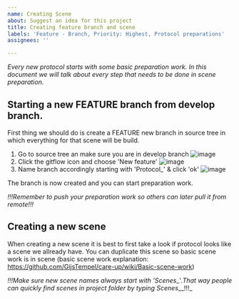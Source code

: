 ```yaml
---
name: Creating Scene
about: Suggest an idea for this project
title: Creating feature branch and scene
labels: 'Feature - Branch, Priority: Highest, Protocol preparations'
assignees: ''

---
```


_Every new protocol starts with some basic preparation work. In this document we will talk about every step that needs to be done in scene preparation._

## Starting a new FEATURE branch from develop branch. 
First thing we should do is create a FEATURE new branch in source tree in which everything for that scene will be build. 
1. Go to source tree an make sure you are in develop branch
![image](https://user-images.githubusercontent.com/22809437/54312859-3ec71e00-45d8-11e9-9d7f-c82f9e6ff31d.png)
2. Click the gitflow icon and choose 'New feature'
![image](https://user-images.githubusercontent.com/22809437/54312937-6ddd8f80-45d8-11e9-81ca-984ab6329c12.png)
3. Name branch accordingly starting with 'Protocol_' & click 'ok'
![image](https://user-images.githubusercontent.com/22809437/54313048-b5fcb200-45d8-11e9-9466-87191f1345e6.png)

The branch is now created and you can start preparation work.   

_!!!Remember to push your preparation work so others can later pull it from remote!!!_  

## Creating a new scene
When creating a new scene it is best to first take a look if protocol looks like a scene we allready have. You can duplicate this scene so basic scene work is in scene (basic scene work explanation: https://github.com/GijsTempel/care-up/wiki/Basic-scene-work)  

_!!!Make sure new scene names always start with 'Scenes__'._That way people can quickly find scenes in project folder by typing Scenes___!!!_
